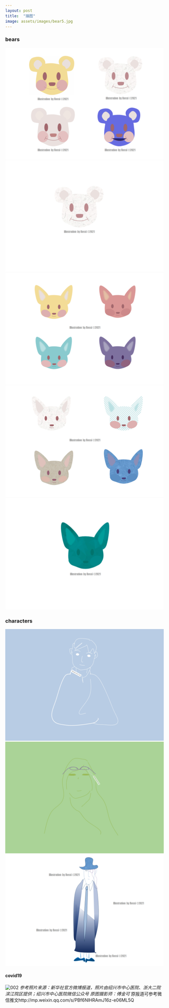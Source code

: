```yaml
---
layout: post
title:  "插图"
image: assets/images/bear5.jpg
---
```


### bears

![002](../assets/images/bear6.jpg)
![002](../assets/images/bear2.jpg)
![002](../assets/images/bear3.jpg)
![002](../assets/images/bear4.jpg)
![002](../assets/images/bear5.jpg)

### characters
![002](../assets/images/scholar.jpg)
![002](../assets/images/hiker.jpg)
![002](../assets/images/detective.jpg)

#### covid19
![002](../assets/images/covid1.jpg)
_参考照片来源：新华社官方微博报道，照片由绍兴市中心医院、浙大二院滨江院区提供；绍兴市中心医院微信公众号_
_原图摄影师：傅金可_ 
原报道可参考微信推文http://mp.weixin.qq.com/s/PBf6NlHRAmJ16z-e06ML5Q
